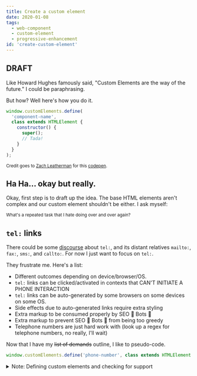 ```yaml
---
title: Create a custom element
date: 2020-01-08
tags:
  - web-component
  - custom-element
  - progressive-enhancement
id: 'create-custom-element'
---
```


## DRAFT

Like Howard Hughes famously said, "Custom Elements are the way of the future." I could be paraphrasing.

But how? Well here's how you do it.

```js
window.customElements.define(
  'component-name',
  class extends HTMLElement {
    constructor() {
      super();
      // Tada!
    }
  }
);
```

<small class="text__muted">Credit goes to [Zach Leatherman](https://twitter.com/zachleat) for this [codepen](https://codepen.io/zachleat/pen/dyGjawM).</small>

## Ha Ha... okay but really.

Okay, first step is to draft up the idea. The base HTML elements aren't complex and our custom element shouldn't be either. I ask myself:

<small class="text__muted">What's a repeated task that I hate doing over and over again?</small>

## `tel:` links

There could be some [discourse](https://css-tricks.com/the-current-state-of-telephone-links/) about `tel:`, and its distant relatives `mailto:`, `fax:`, `sms:`, and `callto:`. For now I just want to focus on `tel:`.

They frustrate me. Here's a list:

- Different outcomes depending on device/browser/OS.
- `tel:` links can be clicked/activated in contexts that CAN'T INITIATE A PHONE INTERACTION
- `tel:` links can be auto-generated by some browsers on some devices on some OS.
- Side effects due to auto-generated links require extra styling
- Extra markup to be consumed properly by SEO 🤖 Bots 🤖
- Extra markup to prevent SEO 🤖 Bots 🤖 from being too greedy
- Telephone numbers are just hard work with (look up a regex for telephone numbers, no really, I'll wait)

Now that I have my ~~list of demands~~ outline, I like to pseudo-code.

```js
window.customElements.define('phone-number', class extends HTMLElement {});
```

<details>
	<summary>Note: Defining custom elements and checking for support</summary>
	<p>This comes down to personal taste, but it should be mentioned that you don't need to defined the customElement inside of the define function. You can define your class outside of it, and just use it as the second argument like this:</p>
	<p><code style="font-size: 0.75em">window.customElements.define('phone-number', PhoneNumber);</code></p>
</details>
